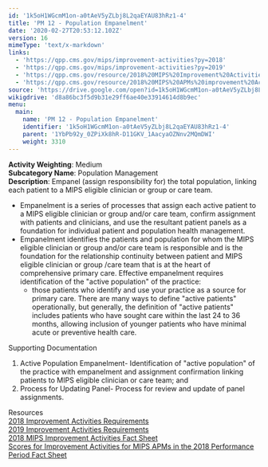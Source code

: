 ```yaml
---
id: '1k5oH1WGcmM1on-a0tAeV5yZLbj8L2qaEYAU83hRz1-4'
title: 'PM 12 - Population Empanelment'
date: '2020-02-27T20:53:12.102Z'
version: 16
mimeType: 'text/x-markdown'
links:
  - 'https://qpp.cms.gov/mips/improvement-activities?py=2018'
  - 'https://qpp.cms.gov/mips/improvement-activities?py=2019'
  - 'https://qpp.cms.gov/resource/2018%20MIPS%20Improvement%20Activities%20Fact%20Sheet'
  - 'https://qpp.cms.gov/resource/2018%20MIPS%20APMs%20improvement%20Activities%20scores%20fact%20sheet'
source: 'https://drive.google.com/open?id=1k5oH1WGcmM1on-a0tAeV5yZLbj8L2qaEYAU83hRz1-4'
wikigdrive: 'd8a86bc3f5d9b31e29ff6ae40e33914614d8b9ec'
menu:
  main:
    name: 'PM 12 - Population Empanelment'
    identifier: '1k5oH1WGcmM1on-a0tAeV5yZLbj8L2qaEYAU83hRz1-4'
    parent: '1YbPb92y_0ZPiXk8hR-D11GKV_1AacyaOZNnv2MQmDWI'
    weight: 3310
---
```





**Activity Weighting**: Medium  
**Subcategory Name**: Population Management  
**Description**: Empanel (assign responsibility for) the total population, linking each patient to a MIPS eligible clinician or group or care team.
* Empanelment is a series of processes that assign each active patient to a MIPS eligible clinician or group and/or care team, confirm assignment with patients and clinicians, and use the resultant patient panels as a foundation for individual patient and population health management. 
* Empanelment identifies the patients and population for whom the MIPS eligible clinician or group and/or care team is responsible and is the foundation for the relationship continuity between patient and MIPS eligible clinician or group /care team that is at the heart of comprehensive primary care. Effective empanelment requires identification of the "active population" of the practice:
   * those patients who identify and use your practice as a source for primary care. There are many ways to define "active patients" operationally, but generally, the definition of "active patients" includes patients who have sought care within the last 24 to 36 months, allowing inclusion of younger patients who have minimal acute or preventive health care.




Supporting Documentation
1. Active Population Empanelment- Identification of "active population" of the practice with empanelment and assignment confirmation linking patients to MIPS eligible clinician or care team; and
2. Process for Updating Panel- Process for review and update of panel assignments.




Resources  
[2018 Improvement Activities Requirements](https://qpp.cms.gov/mips/improvement-activities?py=2018)  
[2019 Improvement Activities Requirements](https://qpp.cms.gov/mips/improvement-activities?py=2019)  
[2018 MIPS Improvement Activities Fact Sheet](https://qpp.cms.gov/resource/2018%20MIPS%20Improvement%20Activities%20Fact%20Sheet)  
[Scores for Improvement Activities for MIPS APMs in the 2018 Performance Period Fact Sheet](https://qpp.cms.gov/resource/2018%20MIPS%20APMs%20improvement%20Activities%20scores%20fact%20sheet)
